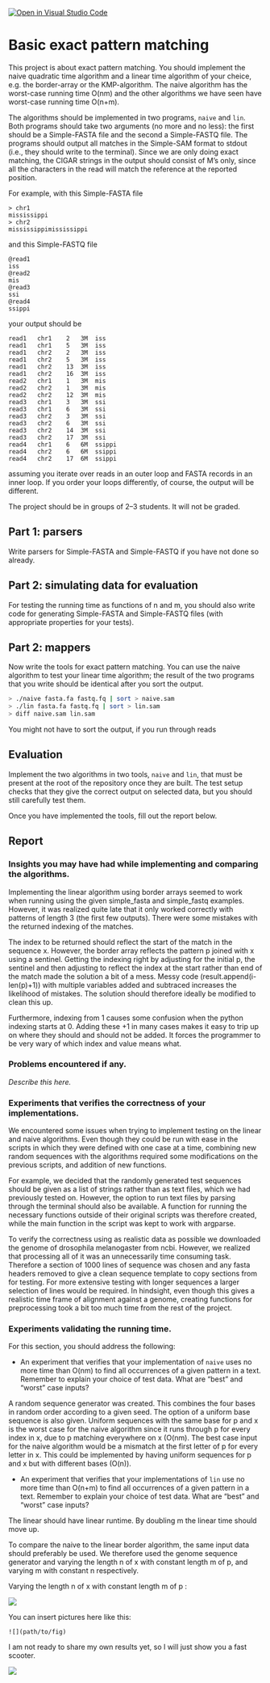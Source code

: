 [![Open in Visual Studio Code](https://classroom.github.com/assets/open-in-vscode-c66648af7eb3fe8bc4f294546bfd86ef473780cde1dea487d3c4ff354943c9ae.svg)](https://classroom.github.com/online_ide?assignment_repo_id=8379450&assignment_repo_type=AssignmentRepo)
# Basic exact pattern matching

This project is about exact pattern matching. You should implement the naive quadratic time algorithm and a linear time algorithm of your cheice, e.g. the border-array or the KMP-algorithm. The naive algorithm has the worst-case running time O(nm) and the other algorithms we have seen have worst-case running time O(n+m).

The algorithms should be implemented in two programs, `naive` and `lin`. Both programs should take two arguments (no more and no less): the first should be a Simple-FASTA file and the second a Simple-FASTQ file. The programs should output all matches in the Simple-SAM format to stdout (i.e., they should write to the terminal). Since we are only doing exact matching, the CIGAR strings in the output should consist of M’s only, since all the characters in the read will match the reference at the reported position.

For example, with this Simple-FASTA file

```
> chr1
mississippi
> chr2
mississippimississippi
```

and this Simple-FASTQ file

```
@read1
iss
@read2
mis
@read3
ssi
@read4
ssippi
```

your output should be

```
read1	chr1	2	3M	iss
read1	chr1	5	3M	iss
read1	chr2	2	3M	iss
read1	chr2	5	3M	iss
read1	chr2	13	3M	iss
read1	chr2	16	3M	iss
read2	chr1	1	3M	mis
read2	chr2	1	3M	mis
read2	chr2	12	3M	mis
read3	chr1	3	3M	ssi
read3	chr1	6	3M	ssi
read3	chr2	3	3M	ssi
read3	chr2	6	3M	ssi
read3	chr2	14	3M	ssi
read3	chr2	17	3M	ssi
read4	chr1	6	6M	ssippi
read4	chr2	6	6M	ssippi
read4	chr2	17	6M	ssippi
```

assuming you iterate over reads in an outer loop and FASTA records in an inner loop. If you order your loops differently, of course, the output will be different.

The project should be in groups of 2–3 students. It will not be graded.

## Part 1: parsers 

Write parsers for Simple-FASTA and Simple-FASTQ if you have not done so already.

## Part 2: simulating data for evaluation

For testing the running time as functions of n and m, you should also write code for generating Simple-FASTA and Simple-FASTQ files (with appropriate properties for your tests).

## Part 2: mappers

Now write the tools for exact pattern matching. You can use the naive algorithm to test your linear time algorithm; the result of the two programs that you write should be identical after you sort the output.

```sh
> ./naive fasta.fa fastq.fq | sort > naive.sam
> ./lin fasta.fa fastq.fq | sort > lin.sam
> diff naive.sam lin.sam
```

You might not have to sort the output, if you run through reads

## Evaluation

Implement the two algorithms in two tools, `naive` and `lin`, that must be present at the root of the repository once they are built. The test setup checks that they give the correct output on selected data, but you should still carefully test them.

Once you have implemented the tools, fill out the report below. 

## Report

### Insights you may have had while implementing and comparing the algorithms. 

Implementing the linear algorithm using border arrays seemed to work when running using the given simple_fasta and simple_fastq examples. However, it was realized quite late that it only worked correctly with patterns of length 3 (the first few outputs). There were some mistakes with the returned indexing of the matches.

The index to be returned should reflect the start of the match in the sequence x. However, the border array reflects the pattern p joined with x using a sentinel. Getting the indexing right by adjusting for the initial p, the sentinel and then adjusting to reflect the index at the start rather than end of the match made the solution a bit of a mess. Messy code (result.append(i-len(p)+1)) with multiple variables added and subtraced increases the likelihood of mistakes. The solution should therefore ideally be modified to clean this up. 

Furthermore, indexing from 1 causes some confusion when the python indexing starts at 0. Adding these +1 in many cases makes it easy to trip up on where they should and should not be added. It forces the programmer to be very wary of which index and value means what.

### Problems encountered if any. 

*Describe this here.*

### Experiments that verifies the correctness of your implementations.

We encountered some issues when trying to implement testing on the linear and naive algorithms. Even though they could be run with ease in the scripts in which they were defined with one case at a time, combining new random sequences with the algorithms required some modifications on the previous scripts, and addition of new functions.

For example, we decided that the randomly generated test sequences should be given as a list of strings rather than as text files, which we had previously tested on. However, the option to run text files by parsing through the terminal should also be available. A function for running the necessary functions outside of their original scripts was therefore created, while the main function in the script was kept to work with argparse.

To verify the correctness using as realistic data as possible we downloaded the genome of drosophila melanogaster from ncbi. However, we realized that processing all of it was an unnecessarily time consuming task. Therefore a section of 1000 lines of sequence was chosen and any fasta headers removed to give a clean sequence template to copy sections from for testing. For more extensive testing with longer sequences a larger selection of lines would be required. In hindsight, even though this gives a realistic time frame of alignment against a genome, creating functions for preprocessing took a bit too much time from the rest of the project.


### Experiments validating the running time.

For this section, you should address the following:

* An experiment that verifies that your implementation of `naive` uses no more time than O(nm) to find all occurrences of a given pattern in a text. Remember to explain your choice of test data. What are “best” and “worst” case inputs? 

A random sequence generator was created. This combines the four bases in random order according to a given seed. The option of a uniform base sequence is also given. Uniform sequences with the same base for p and x is the worst case for the naive algorithm since it runs through p for every index in x, due to p matching everywhere on x (O(nm). The best case input for the naive algorithm would be a mismatch at the first letter of p for every letter in x. This could be implemented by having uniform sequences for p and x but with different bases (O(n)).

* An experiment that verifies that your implementations of `lin` use no more time than O(n+m) to find all occurrences of a given pattern in a text. Remember to explain your choice of test data. What are “best” and “worst” case inputs?

The linear should have linear runtime. By doubling m the linear time should move up.

To compare the naive to the linear border algorithm, the same input data should preferably be used. We therefore used the genome sequence generator and varying the length n of x with constant length m of p, and varying m with constant n respectively.

Varying the length n of x with constant length m of p :

![](figs/Figure_1.png)

You can insert pictures here like this:

```
![](path/to/fig)
```

I am not ready to share my own results yet, so I will just show you a fast scooter.

![](figs/scooter.jpg)

